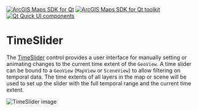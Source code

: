 [![ArcGIS Maps SDK for Qt](https://img.shields.io/badge/ArcGIS%20Maps%20SDK%20for%20Qt-0b5394)](https://developers.arcgis.com/qt/) [![ArcGIS Maps SDK for Qt toolkit](https://img.shields.io/badge/ArcGIS%20Maps%20SDK%20for%20Qt%20toolkit-ea4d13)](https://github.com/Esri/arcgis-maps-sdk-toolkit-qt) [![Qt Quick UI components](https://img.shields.io/badge/Qt%20Qt%20Quick%20UI%20components-ea4d13)](../../toolkitcpp/)

# TimeSlider

The [TimeSlider](https://developers.arcgis.com/qt/toolkit/api-reference/qml-timeslider.html) control provides a user interface for manually setting or animating changes to the current time extent of the `GeoView`. A time slider can be bound to a `GeoView` (`MapView` or `SceneView`) to allow filtering on temporal data. The time extents of all layers in the map or scene will be used to set up the slider with the full temporal range and the current time extent.

![TimeSlider image](https://developers.arcgis.com/qt/toolkit/api-reference/images/timeslider.gif)